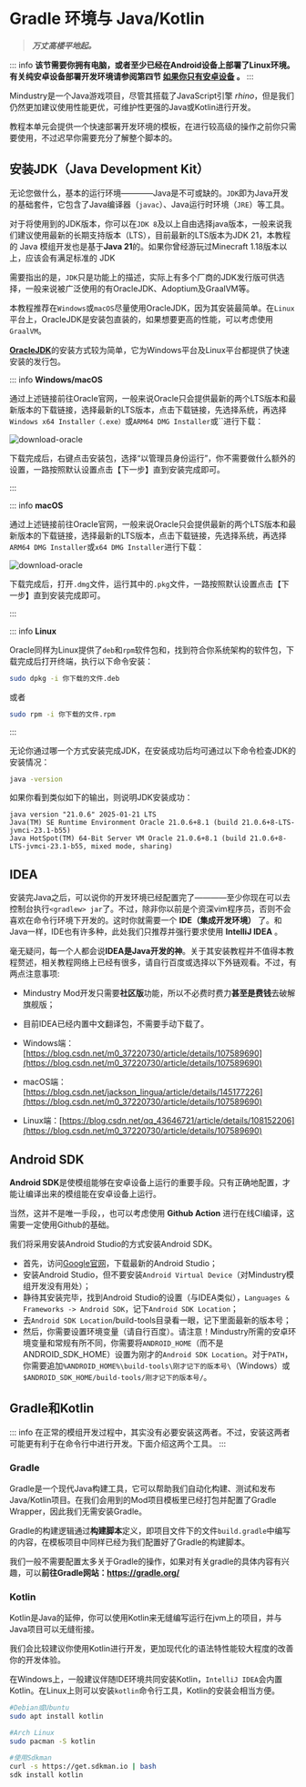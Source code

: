 # Gradle 环境与 Java/Kotlin

> ***万丈高楼平地起。***

::: info 
**该节需要你拥有电脑，或者至少已经在Android设备上部署了Linux环境。有关纯安卓设备部署开发环境请参阅第四节 [如果你只有安卓设备](4-build-on-android) 。**
:::

Mindustry是一个Java游戏项目，尽管其搭载了JavaScript引擎 *rhino*，但是我们仍然更加建议使用性能更优，可维护性更强的Java或Kotlin进行开发。

教程本单元会提供一个快速部署开发环境的模板，在进行较高级的操作之前你只需要使用，不过迟早你需要充分了解整个脚本的。

<!---- 充分落实黑箱蒙古精神！ ----->

## 安装JDK（Java Development Kit）

无论您做什么，基本的运行环境————Java是不可或缺的。`JDK`即为Java开发的基础套件，它包含了Java编译器（`javac`）、Java运行时环境（`JRE`）等工具。

对于将使用到的JDK版本，你可以在`JDK 8`及以上自由选择java版本，一般来说我们建议使用最新的长期支持版本（LTS），目前最新的LTS版本为JDK 21，本教程的 Java 模组开发也是基于**Java 21**的。如果你曾经游玩过Minecraft 1.18版本以上，应该会有满足标准的 JDK

需要指出的是，`JDK`只是功能上的描述，实际上有多个厂商的JDK发行版可供选择，一般来说被广泛使用的有OracleJDK、Adoptium及GraalVM等。

本教程推荐在`Windows`或`macOS`尽量使用OracleJDK，因为其安装最简单。在`Linux`平台上，OracleJDK是安装包直装的，如果想要更高的性能，可以考虑使用`GraalVM`。


[**OracleJDK**](https://www.oracle.com/java/technologies/javase-jdk21-downloads.html)的安装方式较为简单，它为Windows平台及Linux平台都提供了快速安装的发行包。

::: info **Windows/macOS**

通过上述链接前往Oracle官网，一般来说Oracle只会提供最新的两个LTS版本和最新版本的下载链接，选择最新的LTS版本，点击下载链接，先选择系统，再选择`Windows x64 Installer（.exe）`或`ARM64 DMG Installer`或``进行下载：

![download-oracle](./imgs/download-oracle.png)

下载完成后，右键点击安装包，选择“以管理员身份运行”，你不需要做什么额外的设置，一路按照默认设置点击【下一步】直到安装完成即可。

:::

::: info **macOS**

通过上述链接前往Oracle官网，一般来说Oracle只会提供最新的两个LTS版本和最新版本的下载链接，选择最新的LTS版本，点击下载链接，先选择系统，再选择`ARM64 DMG Installer`或`x64 DMG Installer`进行下载：

![download-oracle](./imgs/download-oracle.png)

下载完成后，打开`.dmg`文件，运行其中的`.pkg`文件，一路按照默认设置点击【下一步】直到安装完成即可。

:::

::: info **Linux**

Oracle同样为Linux提供了`deb`和`rpm`软件包和，找到符合你系统架构的软件包，下载完成后打开终端，执行以下命令安装：

```bash
sudo dpkg -i 你下载的文件.deb
```

或者

```bash
sudo rpm -i 你下载的文件.rpm
```

:::

无论你通过哪一个方式安装完成JDK，在安装成功后均可通过以下命令检查JDK的安装情况：

```bash
java -version
```

如果你看到类似如下的输出，则说明JDK安装成功：

```
java version "21.0.6" 2025-01-21 LTS
Java(TM) SE Runtime Environment Oracle 21.0.6+8.1 (build 21.0.6+8-LTS-jvmci-23.1-b55)
Java HotSpot(TM) 64-Bit Server VM Oracle 21.0.6+8.1 (build 21.0.6+8-LTS-jvmci-23.1-b55, mixed mode, sharing)
```

## IDEA

安装完Java之后，可以说你的开发环境已经配置完了————至少你现在可以去控制台执行`<gradlew> jar`了。不过，除非你以前是个资深vim程序员，否则不会喜欢在命令行环境下开发的。这时你就需要一个 **IDE（集成开发环境）** 了。和Java一样，IDE也有许多种，此处我们只推荐并强行要求使用 **IntelliJ IDEA** 。


毫无疑问，每一个人都会说**IDEA是Java开发的神**。关于其安装教程并不值得本教程赘述，相关教程网络上已经有很多，请自行百度或选择以下外链观看。不过，有两点注意事项:

+ Mindustry Mod开发只需要**社区版**功能，所以不必费时费力**甚至是费钱**去破解旗舰版；
+ 目前IDEA已经内置中文翻译包，不需要手动下载了。

+ Windows端：[https://blog.csdn.net/m0_37220730/article/details/107589690](https://blog.csdn.net/m0_37220730/article/details/107589690)
+ macOS端：[https://blog.csdn.net/jackson_lingua/article/details/145177226](https://blog.csdn.net/m0_37220730/article/details/107589690)
+ Linux端：[https://blog.csdn.net/qq_43646721/article/details/108152206](https://blog.csdn.net/m0_37220730/article/details/107589690)


## Android SDK


**Android SDK**是使模组能够在安卓设备上运行的重要手段。只有正确地配置，才能让编译出来的模组能在安卓设备上运行。

当然，这并不是唯一手段，，也可以考虑使用 **Github Action** 进行在线CI编译，这需要一定使用Github的基础。

我们将采用安装Android Studio的方式安装Android SDK。
- 首先，访问[Google官网](https://developer.android.com/studio?hl=zh-cn)，下载最新的Android Studio；
- 安装Android Studio，但不要安装`Android Virtual Device`（对Mindustry模组开发没有用处）；
- 静待其安装完毕，找到Android Studio的设置（与IDEA类似），`Languages & Frameworks -> Android SDK`，记下`Android SDK Location`；
- 去`Android SDK Location`/build-tools目录看一眼，记下里面最新的版本号；
- 然后，你需要设置环境变量（请自行百度）。请注意！Mindustry所需的安卓环境变量和常规有所不同，你需要将`ANDROID_HOME`（而不是ANDROID_SDK_HOME）设置为刚才的`Android SDK Location`。对于`PATH`，你需要追加`%ANDROID_HOME%\build-tools\刚才记下的版本号\`（Windows）或`$ANDROID_SDK_HOME/build-tools/刚才记下的版本号/`。


## Gradle和Kotlin

::: info
在正常的模组开发过程中，其实没有必要安装这两者。不过，安装这两者可能更有利于在命令行中进行开发。下面介绍这两个工具。
:::

### Gradle
Gradle是一个现代Java构建工具，它可以帮助我们自动化构建、测试和发布Java/Kotlin项目。在我们会用到的Mod项目模板里已经打包并配置了Gradle Wrapper，因此我们无需安装Gradle。

Gradle的构建逻辑通过**构建脚本**定义，即项目文件下的文件`build.gradle`中编写的内容，在模板项目中同样已经为我们配置好了Gradle的构建脚本。

我们一般不需要配置太多关于Gradle的操作，如果对有关gradle的具体内容有兴趣，可以**前往Gradle网站：https://gradle.org/**

### Kotlin

Kotlin是Java的延伸，你可以使用Kotlin来无缝编写运行在jvm上的项目，并与Java项目可以无缝衔接。

我们会比较建议你使用Kotlin进行开发，更加现代化的语法特性能较大程度的改善你的开发体验。

在Windows上，一般建议伴随IDE环境共同安装Kotlin，`IntelliJ IDEA`会内置Kotlin。在Linux上则可以安装`kotlin`命令行工具，Kotlin的安装会相当方便。

```bash
#Debian或Ubuntu
sudo apt install kotlin
```
```bash
#Arch Linux
sudo pacman -S kotlin
```
```bash
#使用Sdkman
curl -s https://get.sdkman.io | bash
sdk install kotlin
```
